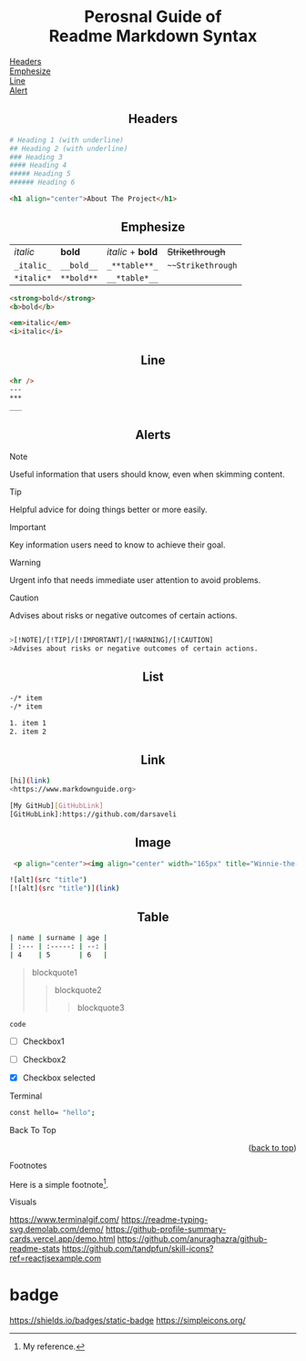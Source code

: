 <h1 align="center">Perosnal Guide of <br> Readme Markdown Syntax  </h1>
<a name="readme-top" href="#headers">Headers</a> <br>
<a name="readme-top" href="#emphesize">Emphesize</a> <br>
<a name="readme-top" href="#line">Line</a> <br>
<a name="readme-top" href="#alert">Alert</a> <br>

<h2 align="center" name="headers">Headers</h2>

```sh
# Heading 1 (with underline)
## Heading 2 (with underline)
### Heading 3
#### Heading 4
##### Heading 5
###### Heading 6
```



```html
<h1 align="center">About The Project</h1>
```

<h2 align="center" name="emphesize">Emphesize</h2>

|            |           |                     |                 |
| ---------- | ------    | ------------------- |-----------------|
| _italic_   | __bold__  | _italic_ + __bold__ |~~Strikethrough~~|
| `_italic_` | `__bold__`| `_**table**_`       |`~~Strikethrough`|
| `*italic*` | `**bold**`|`__*table*__`        |                 |


```html
<strong>bold</strong>
<b>bold</b>

<em>italic</em>
<i>italic</i>
```

<h2 align="center" name="line">Line</h2>

```html
<hr />
---
***
___
```


<h2 align="center" name="alert">Alerts</h2>

> [!NOTE]
> Useful information that users should know, even when skimming content.

> [!TIP]
> Helpful advice for doing things better or more easily.

> [!IMPORTANT]
> Key information users need to know to achieve their goal.

> [!WARNING]
> Urgent info that needs immediate user attention to avoid problems.

> [!CAUTION]
> Advises about risks or negative outcomes of certain actions.

```sh

>[!NOTE]/[!TIP]/[!IMPORTANT]/[!WARNING]/[!CAUTION]
>Advises about risks or negative outcomes of certain actions.

```

<h2 align="center" name="list">List</h2>

```html
-/* item
-/* item

1. item 1
2. item 2 
```

<h2 align="center" name="list">Link</h2>

```sh
[hi](link)
<https://www.markdownguide.org>
```

```sh
[My GitHub][GitHubLink]
[GitHubLink]:https://github.com/darsaveli
```


<h2 align="center" name="image">Image</h2>

```html
 <p align="center"><img align="center" width="165px" title="Winnie-the-Pooh" src="https://github.com/darsaveli/Mariam/blob/main/1479814528_webarebears.gif"></p>
```


```sh
![alt](src "title")
[![alt](src "title")](link)
```

<h2 align="center" name="image">Table</h2>

```sh
| name | surname | age |
| :--- | :-----: | --: |
| 4    | 5       | 6   |
```


> blockquote1
>
> > blockquote2
> >
> > > blockquote3

`code`

* [ ] Checkbox1
* [ ] Checkbox2
* [x] Checkbox selected


Terminal

```sh
const hello= "hello";
```



Back To Top
<a name="readme-top"></a>

<p align="right">(<a href="#readme-top">back to top</a>)</p>

Footnotes

Here is a simple footnote[^1].
[^1]: My reference.

Visuals

https://www.terminalgif.com/
https://readme-typing-svg.demolab.com/demo/
https://github-profile-summary-cards.vercel.app/demo.html
https://github.com/anuraghazra/github-readme-stats
https://github.com/tandpfun/skill-icons?ref=reactjsexample.com

# badge

https://shields.io/badges/static-badge
https://simpleicons.org/
